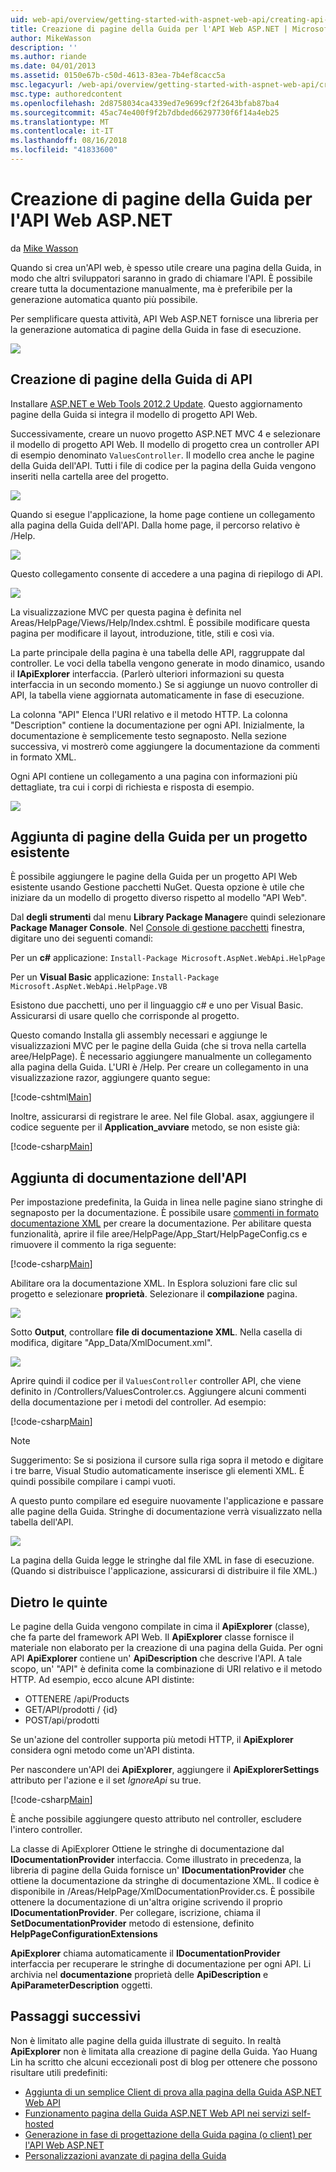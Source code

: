 ```yaml
---
uid: web-api/overview/getting-started-with-aspnet-web-api/creating-api-help-pages
title: Creazione di pagine della Guida per l'API Web ASP.NET | Microsoft Docs
author: MikeWasson
description: ''
ms.author: riande
ms.date: 04/01/2013
ms.assetid: 0150e67b-c50d-4613-83ea-7b4ef8cacc5a
msc.legacyurl: /web-api/overview/getting-started-with-aspnet-web-api/creating-api-help-pages
msc.type: authoredcontent
ms.openlocfilehash: 2d8758034ca4339ed7e9699cf2f2643bfab87ba4
ms.sourcegitcommit: 45ac74e400f9f2b7dbded66297730f6f14a4eb25
ms.translationtype: MT
ms.contentlocale: it-IT
ms.lasthandoff: 08/16/2018
ms.locfileid: "41833600"
---
```

<a name="creating-help-pages-for-aspnet-web-api"></a>Creazione di pagine della Guida per l'API Web ASP.NET
====================
da [Mike Wasson](https://github.com/MikeWasson)

Quando si crea un'API web, è spesso utile creare una pagina della Guida, in modo che altri sviluppatori saranno in grado di chiamare l'API. È possibile creare tutta la documentazione manualmente, ma è preferibile per la generazione automatica quanto più possibile.

Per semplificare questa attività, API Web ASP.NET fornisce una libreria per la generazione automatica di pagine della Guida in fase di esecuzione.

![](creating-api-help-pages/_static/image1.png)

## <a name="creating-api-help-pages"></a>Creazione di pagine della Guida di API

Installare [ASP.NET e Web Tools 2012.2 Update](https://go.microsoft.com/fwlink/?LinkId=282650). Questo aggiornamento pagine della Guida si integra il modello di progetto API Web.

Successivamente, creare un nuovo progetto ASP.NET MVC 4 e selezionare il modello di progetto API Web. Il modello di progetto crea un controller API di esempio denominato `ValuesController`. Il modello crea anche le pagine della Guida dell'API. Tutti i file di codice per la pagina della Guida vengono inseriti nella cartella aree del progetto.

![](creating-api-help-pages/_static/image2.png)

Quando si esegue l'applicazione, la home page contiene un collegamento alla pagina della Guida dell'API. Dalla home page, il percorso relativo è /Help.

![](creating-api-help-pages/_static/image3.png)

Questo collegamento consente di accedere a una pagina di riepilogo di API.

![](creating-api-help-pages/_static/image4.png)

La visualizzazione MVC per questa pagina è definita nel Areas/HelpPage/Views/Help/Index.cshtml. È possibile modificare questa pagina per modificare il layout, introduzione, title, stili e così via.

La parte principale della pagina è una tabella delle API, raggruppate dal controller. Le voci della tabella vengono generate in modo dinamico, usando il **IApiExplorer** interfaccia. (Parlerò ulteriori informazioni su questa interfaccia in un secondo momento.) Se si aggiunge un nuovo controller di API, la tabella viene aggiornata automaticamente in fase di esecuzione.

La colonna "API" Elenca l'URI relativo e il metodo HTTP. La colonna "Description" contiene la documentazione per ogni API. Inizialmente, la documentazione è semplicemente testo segnaposto. Nella sezione successiva, vi mostrerò come aggiungere la documentazione da commenti in formato XML.

Ogni API contiene un collegamento a una pagina con informazioni più dettagliate, tra cui i corpi di richiesta e risposta di esempio.

![](creating-api-help-pages/_static/image5.png)

## <a name="adding-help-pages-to-an-existing-project"></a>Aggiunta di pagine della Guida per un progetto esistente

È possibile aggiungere le pagine della Guida per un progetto API Web esistente usando Gestione pacchetti NuGet. Questa opzione è utile che iniziare da un modello di progetto diverso rispetto al modello "API Web".

Dal **degli strumenti** dal menu **Library Package Manager**e quindi selezionare **Package Manager Console**. Nel [Console di gestione pacchetti](http://docs.nuget.org/docs/start-here/using-the-package-manager-console) finestra, digitare uno dei seguenti comandi:

Per un **c#** applicazione: `Install-Package Microsoft.AspNet.WebApi.HelpPage`

Per un **Visual Basic** applicazione: `Install-Package Microsoft.AspNet.WebApi.HelpPage.VB`

Esistono due pacchetti, uno per il linguaggio c# e uno per Visual Basic. Assicurarsi di usare quello che corrisponde al progetto.

Questo comando Installa gli assembly necessari e aggiunge le visualizzazioni MVC per le pagine della Guida (che si trova nella cartella aree/HelpPage). È necessario aggiungere manualmente un collegamento alla pagina della Guida. L'URI è /Help. Per creare un collegamento in una visualizzazione razor, aggiungere quanto segue:

[!code-cshtml[Main](creating-api-help-pages/samples/sample1.cshtml)]

Inoltre, assicurarsi di registrare le aree. Nel file Global. asax, aggiungere il codice seguente per il **Application\_avviare** metodo, se non esiste già:

[!code-csharp[Main](creating-api-help-pages/samples/sample2.cs?highlight=4)]

## <a name="adding-api-documentation"></a>Aggiunta di documentazione dell'API

Per impostazione predefinita, la Guida in linea nelle pagine siano stringhe di segnaposto per la documentazione. È possibile usare [commenti in formato documentazione XML](https://msdn.microsoft.com/library/b2s063f7.aspx) per creare la documentazione. Per abilitare questa funzionalità, aprire il file aree/HelpPage/App\_Start/HelpPageConfig.cs e rimuovere il commento la riga seguente:

[!code-csharp[Main](creating-api-help-pages/samples/sample3.cs)]

Abilitare ora la documentazione XML. In Esplora soluzioni fare clic sul progetto e selezionare **proprietà**. Selezionare il **compilazione** pagina.

![](creating-api-help-pages/_static/image6.png)

Sotto **Output**, controllare **file di documentazione XML**. Nella casella di modifica, digitare "App\_Data/XmlDocument.xml".

![](creating-api-help-pages/_static/image7.png)

Aprire quindi il codice per il `ValuesController` controller API, che viene definito in /Controllers/ValuesControler.cs. Aggiungere alcuni commenti della documentazione per i metodi del controller. Ad esempio:

[!code-csharp[Main](creating-api-help-pages/samples/sample4.cs)]

> [!NOTE]
> Suggerimento: Se si posiziona il cursore sulla riga sopra il metodo e digitare i tre barre, Visual Studio automaticamente inserisce gli elementi XML. È quindi possibile compilare i campi vuoti.


A questo punto compilare ed eseguire nuovamente l'applicazione e passare alle pagine della Guida. Stringhe di documentazione verrà visualizzato nella tabella dell'API.

![](creating-api-help-pages/_static/image8.png)

La pagina della Guida legge le stringhe dal file XML in fase di esecuzione. (Quando si distribuisce l'applicazione, assicurarsi di distribuire il file XML.)

## <a name="under-the-hood"></a>Dietro le quinte

Le pagine della Guida vengono compilate in cima il **ApiExplorer** (classe), che fa parte del framework API Web. Il **ApiExplorer** classe fornisce il materiale non elaborato per la creazione di una pagina della Guida. Per ogni API **ApiExplorer** contiene un' **ApiDescription** che descrive l'API. A tale scopo, un' "API" è definita come la combinazione di URI relativo e il metodo HTTP. Ad esempio, ecco alcune API distinte:

- OTTENERE /api/Products
- GET/API/prodotti / {id}
- POST/api/prodotti

Se un'azione del controller supporta più metodi HTTP, il **ApiExplorer** considera ogni metodo come un'API distinta.

Per nascondere un'API dei **ApiExplorer**, aggiungere il **ApiExplorerSettings** attributo per l'azione e il set *IgnoreApi* su true.

[!code-csharp[Main](creating-api-help-pages/samples/sample5.cs)]

È anche possibile aggiungere questo attributo nel controller, escludere l'intero controller.

La classe di ApiExplorer Ottiene le stringhe di documentazione dal **IDocumentationProvider** interfaccia. Come illustrato in precedenza, la libreria di pagine della Guida fornisce un' **IDocumentationProvider** che ottiene la documentazione da stringhe di documentazione XML. Il codice è disponibile in /Areas/HelpPage/XmlDocumentationProvider.cs. È possibile ottenere la documentazione di un'altra origine scrivendo il proprio **IDocumentationProvider**. Per collegare, iscrizione, chiama il **SetDocumentationProvider** metodo di estensione, definito **HelpPageConfigurationExtensions**

**ApiExplorer** chiama automaticamente il **IDocumentationProvider** interfaccia per recuperare le stringhe di documentazione per ogni API. Li archivia nel **documentazione** proprietà delle **ApiDescription** e **ApiParameterDescription** oggetti.

## <a name="next-steps"></a>Passaggi successivi

Non è limitato alle pagine della guida illustrate di seguito. In realtà **ApiExplorer** non è limitata alla creazione di pagine della Guida. Yao Huang Lin ha scritto che alcuni eccezionali post di blog per ottenere che possono risultare utili predefiniti:

- [Aggiunta di un semplice Client di prova alla pagina della Guida ASP.NET Web API](https://blogs.msdn.com/b/yaohuang1/archive/2012/12/02/adding-a-simple-test-client-to-asp-net-web-api-help-page.aspx)
- [Funzionamento pagina della Guida ASP.NET Web API nei servizi self-hosted](https://blogs.msdn.com/b/yaohuang1/archive/2012/12/20/making-asp-net-web-api-help-page-work-on-self-hosted-services.aspx)
- [Generazione in fase di progettazione della Guida pagina (o client) per l'API Web ASP.NET](https://blogs.msdn.com/b/yaohuang1/archive/2013/01/20/design-time-generation-of-help-page-or-proxy-for-asp-net-web-api.aspx)
- [Personalizzazioni avanzate di pagina della Guida](https://blogs.msdn.com/b/yaohuang1/archive/2012/12/10/asp-net-web-api-help-page-part-3-advanced-help-page-customizations.aspx)

